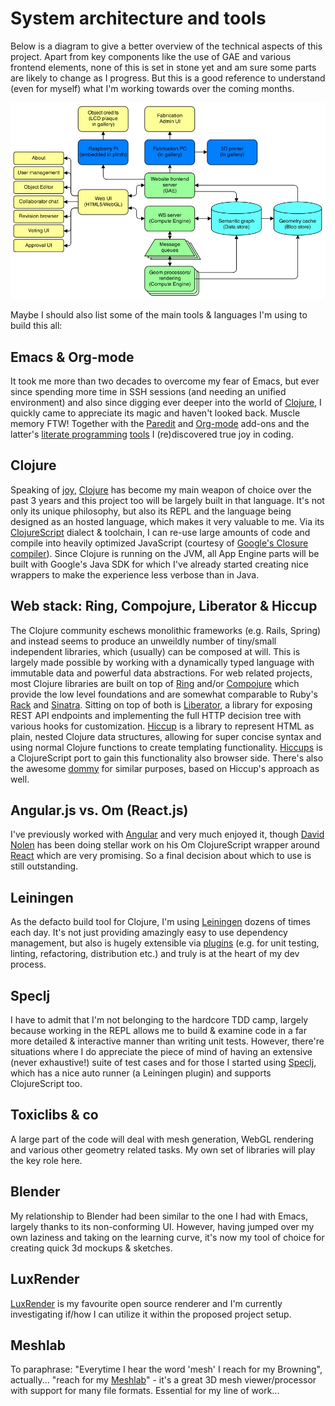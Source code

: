 # System architecture and tools

Below is a diagram to give a better overview of the technical aspects of this project. Apart from key components like the use of GAE and various frontend elements, none of this is set in stone yet and am sure some parts are likely to change as I progress. But this is a good reference to understand (even for myself) what I'm working towards over the coming months.

![System architecture](../project_images/20140205-architecture.jpg "System architecture")

Maybe I should also list some of the main tools & languages I'm using to build this all:

## Emacs & Org-mode

It took me more than two decades to overcome my fear of Emacs, but ever since spending more time in SSH sessions (and needing an unified environment) and also since digging ever deeper into the world of [Clojure](http://www.creativeapplications.net/tutorials/introduction-to-clojure-part-1/), I quickly came to appreciate its magic and haven't looked back. Muscle memory FTW! Together with the [Paredit](http://www.emacswiki.org/emacs/ParEdit) and [Org-mode](http://orgmode.org) add-ons and the latter's [literate programming](https://en.wikipedia.org/wiki/Literate_programming) [tools](http://orgmode.org/worg/org-contrib/babel/intro.html) I (re)discovered true joy in coding.

## Clojure

Speaking of [joy](http://joyofclojure.com/), [Clojure](http://clojure.org) has become my main weapon of choice over the past 3 years and this project too will be largely built in that language. It's not only its unique philosophy, but also its REPL and the language being designed as an hosted language, which makes it very valuable to me. Via its [ClojureScript](https://github.com/clojure/clojurescript) dialect & toolchain, I can re-use large amounts of code and compile into heavily optimized JavaScript (courtesy of [Google's Closure compiler](https://developers.google.com/closure/compiler/)). Since Clojure is running on the JVM, all App Engine parts will be built with Google's Java SDK for which I've already started creating nice wrappers to make the experience less verbose than in Java.

## Web stack: Ring, Compojure, Liberator & Hiccup

The Clojure community eschews monolithic frameworks (e.g. Rails, Spring) and instead seems to produce an unweildly number of tiny/small independent libraries, which (usually) can be composed at will. This is largely made possible by working with a dynamically typed language with immutable data and powerful data abstractions. For web related projects, most Clojure libraries are built on top of [Ring](https://github.com/ring-clojure/ring) and/or [Compojure](https://github.com/weavejester/compojure) which provide the low level foundations and are somewhat comparable to Ruby's [Rack](http://rack.github.io) and [Sinatra](http://sinatrarb.com). Sitting on top of both is [Liberator](https://github.com/clojure-liberator/liberator), a library for exposing REST API endpoints and implementing the full HTTP decision tree with various hooks for customization. [Hiccup](https://github.com/weavejester/hiccup) is a library to represent HTML as plain, nested Clojure data structures, allowing for super concise syntax and using normal Clojure functions to create templating functionality. [Hiccups](https://github.com/teropa/hiccups) is a ClojureScript port to gain this functionality also browser side. There's also the awesome [dommy](https://github.com/Prismatic/dommy) for similar purposes, based on Hiccup's approach as well.

## Angular.js vs. Om (React.js)

I've previously worked with [Angular](http://angularjs.org) and very much enjoyed it, though [David Nolen](http://) has been doing stellar work on his Om ClojureScript wrapper around [React]() which are very promising. So a final decision about which to use is still outstanding.

## Leiningen

As the defacto build tool for Clojure, I'm using [Leiningen](http://leiningen.org) dozens of times each day. It's not just providing amazingly easy to use dependency management, but also is hugely extensible via [plugins](https://github.com/technomancy/leiningen/wiki/Plugins) (e.g. for unit testing, linting, refactoring, distribution etc.) and truly is at the heart of my dev process.

## Speclj

I have to admit that I'm not belonging to the hardcore TDD camp, largely because working in the REPL allows me to build & examine code in a far more detailed & interactive manner than writing unit tests. However, there're situations where I do appreciate the piece of mind of having an extensive (never exhaustive!) suite of test cases and for those I started using [Speclj](http://speclj.com), which has a nice auto runner (a Leiningen plugin) and supports ClojureScript too.

## Toxiclibs & co

A large part of the code will deal with mesh generation, WebGL rendering and various other geometry related tasks. My own set of libraries will play the key role here.

## Blender

My relationship to Blender had been similar to the one I had with Emacs, largely thanks to its non-conforming UI. However, having jumped over my own laziness and taking on the learning curve, it's now my tool of choice for creating quick 3d mockups & sketches.

## LuxRender

[LuxRender](http://luxrender.net) is my favourite open source renderer and I'm currently investigating if/how I can utilize it within the proposed project setup.

## Meshlab

To paraphrase: "Everytime I hear the word 'mesh' I reach for my Browning", actually... "reach for my [Meshlab](http://meshlab.sf.net)" - it's a great 3D mesh viewer/processor with support for many file formats. Essential for my line of work...
